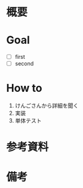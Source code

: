 # 概要
<!---
- このIssueを立てた背景、理由
- 何に取り組むのかざっくり
-->

# Goal
<!---
このIssueのスコープ。どこまでやればこのissueは解決したと言えるのか基準を設定。
ゴールが何個かある場合は、issueを分割することを検討する
-->
- [ ] first 
- [ ] second

# How to
<!---
Goalを達成するために必要なプロセス。
あらかじめわかっている場合は記載し、わからない場合は、どうやればわかるかを書いておく。
-->

1. けんごさんから詳細を聞く
2. 実装
3. 単体テスト

# 参考資料


# 備考
